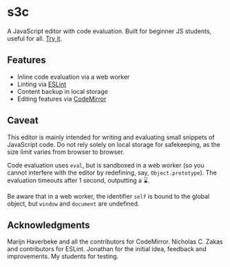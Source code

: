 # s3c

A JavaScript editor with code evaluation.  Built for beginner JS
students, useful for all.  [Try it](http://fmdkdd.github.io/s3c).

## Features

- Inline code evaluation via a web worker
- Linting via [ESLint](http://eslint.org/)
- Content backup in local storage
- Editing features via [CodeMirror](http://codemirror.net/)

## Caveat

This editor is mainly intended for writing and evaluating small
snippets of JavaScript code.  Do not rely solely on local storage for
safekeeping, as the size limit varies from browser to browser.

Code evaluation uses `eval`, but is sandboxed in a web worker (so you cannot
interfere with the editor by redefining, say, `Object.prototype`).  The
evaluation timeouts after 1 second, outputting a ⌛.

Be aware that in a web worker, the identifier `self` is bound to the global
object, but `window` and `document` are undefined.

## Acknowledgments

Marijn Haverbeke and all the contributors for CodeMirror.  Nicholas
C. Zakas and contributors for ESLint.  Jonathan for the initial idea,
feedback and improvements.  My students for testing.
